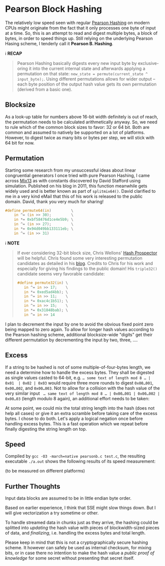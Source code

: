 # Pearson Block Hashing

The relatively low speed seen with regular [Pearson Hashing](https://github.com/Logan007/pearson) on modern CPUs might originate from the fact that it only processes one byte of input at a time. So, this is an attempt to read and digest multiple bytes, a block of bytes, in order to speed things up. Still relying on the underlying Pearson Hasing scheme, I tenderly call it **Pearson B. Hashing**.

:information_source: **RECAP**

> Pearson Hashing basically digests every new input byte by exclusive-oring it into the current internal state and afterwards applying a permutation on that state:  `new_state = permute(current_state ^ input_byte);`. Using different permutations allows for wider output – each byte position of the output hash value gets its own  permutation (derived from a basic one).

## Blocksize

As a look-up table for numbers above 16-bit width definitely is out of reach, the permutation needs to be calculated arithmetically anyway. So, we need to rule which of the common block sizes to favor: 32 or 64 bit. Both are common and assumed to natively be supported on a lot of platforms. However, to digest twice as many bits or bytes per step, we will stick with 64 bit for now.

## Permutation

Starting some research from my unsuccessful ideas about linear congruential generators I once tried with pure Pearson Hashing, I came across [Mix13](http://zimbry.blogspot.com/2011/09/better-bit-mixing-improving-on.html) as with constants discovered by David Stafford using simulation. Published on his blog in 2011, this function meanwhile gets widely used and is better known as part of `splitmix64()`. David clarified to me in a very kind eMail that this of his work is released to the public domain. David, thank you very much for sharing!

```C
#define permute64(in)         \
    in ^= (in >> 30);         \
    in *= 0xbf58476d1ce4e5b9; \
    in ^= (in >> 27);         \
    in *= 0x94d049bb133111eb; \
    in ^= (in >> 31)
```

:information_source: **NOTE**
> If ever considering 32-bit block size, Chris Wellons' [Hash Prospector](https://github.com/skeeto/hash-prospector) will be helpful. Chris found some very interesting permutation candidates as detailed in his [blog](https://nullprogram.com/blog/2018/07/31/). Credits to Chris for his work and especially for giving his findings to the public domain! His `triple32()` candidate seems very favorable candidate:
>
>```C
>#define permute32(in) \
>    in ^= in >> 17;    \
>    in *= 0xed5ad4bb); \
>    in ^= in >> 11;    \
>    in *= 0xac4c1b51); \
>    in ^= in >> 15;    \
>    in *= 0x31848bab); \
>    in ^= in >> 14
>```

I plan to decrement the input by one to avoid the obvious fixed point zero being mapped to zero again. To allow for longer hash values according to the Pearson hashing scheme, additional blocksize-wide "digits" get their different permutation by decrementing the input by two, three, ….

## Excess

If a string to be hashed is not of some multiple-of-four-bytes length, we need a determine how to handle the excess bytes. They shall be digested as single values casted to 64-bit, e.g. `… some text of length mod 8 … | 0x01  | 0x02 | 0x03` would require three more rounds to digest `0x00…001`, `0x00…002`, and `0x00…003`. Not to allow for a collision with the hash value of the very similar input ` … same text of length mod 8 … | 0x00…001 | 0x00…002 | 0x00…03` (length modulo 8 again), an additional effort needs to be taken:

At some point, we could mix the total string length into the hash (does not help all cases) or give it an extra scramble before taking care of the excess bytes. I chose to do both. Let's apply a logical negation once before handling excess bytes. This is a fast operation which we repeat before finally digesting the string length on top.

## Speed

Compiled by `gcc -O3 -march=native pearsonb.c test.c`, the resulting executable `./a.out` shows the following results of its speed measurement:

(to be measured on different platforms)

## Further Thoughts

Input data blocks are assumed to be in little endian byte order.

Based on earlier experience, I think that SSE might slow things down. But I will give vectorization a try sometime or other.

To handle streamed data in chunks just as they arrive, the hashing could be splitted into _updating_ the hash value with pieces of blockwidth-sized pieces of data, and _finalizing_, i.e. handling the excess bytes and total length.

Please keep in mind that this is not a cryptographically secure hashing scheme. It however can safely be used as internal checksum, for mixing bits, or in case there no intention to make the hash value a _public proof of knowledge_ for some secret without presenting that secret itself.
